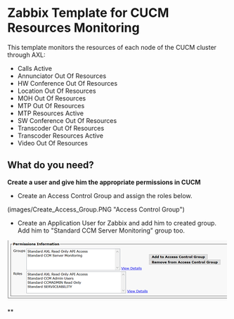 # Zabbix Template for CUCM Resources Monitoring

This template monitors the resources of each node of the CUCM cluster through AXL:

* Calls Active
* Annunciator Out Of Resources
* HW Conference Out Of Resources
* Location Out Of Resources
* MOH Out Of Resources
* MTP Out Of Resources
* MTP Resources Active
* SW Conference Out Of Resources
* Transcoder Out Of Resources
* Transcoder Resources Active
* Video Out Of Resources

## What do you need?

**Create a user and give him the appropriate permissions in CUCM**

* Create an Access Control Group and assign the roles below.

(images/Create_Access_Group.PNG "Access Control Group") 

* Create an Application User for Zabbix and add him to created group. Add him to "Standard CCM Server Monitoring" group too.

![Application User](images/App_User_Permissions.PNG "Application User") 

**